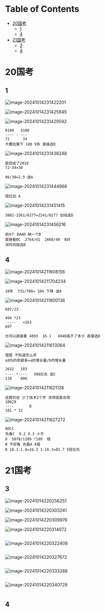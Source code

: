 # Table of Contents

* [20国考](#20国考)
  * [1](#1)
  * [4](#4)
* [21国考](#21国考)
  * [3](#3)
  * [4](#4-1)














# 20国考

## 1

![image-20241014231422201](.images/image-20241014231422201.png)

![image-20241014231425945](.images/image-20241014231425945.png)

![image-20241014231429592](.images/image-20241014231429592.png)

```
8109   3100
---- - ---
72      34
大概估算下 100 9多 直接选D
```

![image-20241014231438248](.images/image-20241014231438248.png)

```
题目给了2010 
72-34=38 

96/38=2.5 选A
```



![image-20241014231444968](.images/image-20241014231444968.png)

```
错位加 A
```

![image-20241014231451415](.images/image-20241014231451415.png)

```
3802-1561/6277=2241/6277 划线选D
```

![image-20241014231456216](.images/image-20241014231456216.png)

```
前4个 DAAD 缺一个B
直接看BC  2764/41  2668/40  B对
没时间就选B
```





## 4

![image-20241014211608156](.images/image-20241014211608156.png)

![image-20241014211704234](.images/image-20241014211704234.png)
```
18年  731/706= 104 下降 选A
```

![image-20241014211800136](.images/image-20241014211800136.png)

```
697/23

494 *23
-----   =163
697

也可以直接看 4893  16.1   4940高不了多少 直接选D
```



![image-20241014211613064](.images/image-20241014211613064.png).



```
错题 不知道怎么求
a对b的贡献率=a的增长量/b的增长量

2632   103
---- *----   300左右 选C
110    806

```

![image-20241014211621128](.images/image-20241014211621128.png)

```
这题坑在 少了技术2个字 求得就是总得
10629
----       B
181 * 12
```

![image-20241014211627272](.images/image-20241014211627272.png)

```
ADCC
先看C  9.2 9.3 小于
D  5078/1189 *189  错
B 不好看 先看A A错
B 18.1-1.8=16.3 1-16.3=83.7 5倍左右
```



# 21国考

## 3

![image-20241014220256251](.images/image-20241014220256251.png)

![image-20241014220303241](.images/image-20241014220303241.png)

![image-20241014220309976](.images/image-20241014220309976.png)

![image-20241014220314072](.images/image-20241014220314072.png)

```

```

![image-20241014220322408](.images/image-20241014220322408.png)

```

```

![image-20241014220327672](.images/image-20241014220327672.png)

```

```

![image-20241014220333288](.images/image-20241014220333288.png)

```

```

![image-20241014220340729](.images/image-20241014220340729.png)

```

```

## 4

